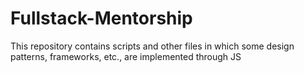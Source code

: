 # Fullstack-Mentorship
This repository contains scripts and other files in which some design patterns, frameworks, etc., are implemented through JS

